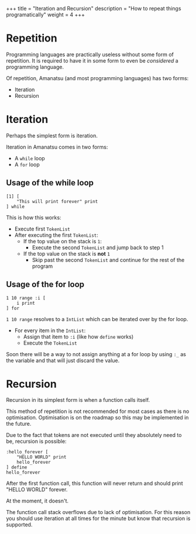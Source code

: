 +++
title = "Iteration and Recursion"
description = "How to repeat things programatically"
weight = 4
+++
# Repetition
Programming languages are practically useless without some form of repetition.
It is required to have it in some form to even be *considered* a programming language.

Of repetition, Amanatsu (and most programming languages) has two forms:
- Iteration
- Recursion

# Iteration
Perhaps the simplest form is iteration.

Iteration in Amanatsu comes in two forms:
- A `while` loop
- A `for` loop

## Usage of the while loop
```amnt
[1] [
	"This will print forever" print	
] while
```
This is how this works:
- Execute first `TokenList`
- After executing the first `TokenList`:
	- If the top value on the stack is `1`:
		- Execute the second `TokenList` and jump back to step 1
	- If the top value on the stack is **not** `1`
		- Skip past the second `TokenList` and continue for the rest of the program

## Usage of the for loop
```amnt
1 10 range :i [
	i print
] for
```
`1 10 range` resolves to a `IntList` which can be iterated over by the for loop.

- For every item in the `IntList`:
	- Assign that item to `:i` (like how `define` works)
	- Execute the `TokenList`

Soon there will be a way to not assign anything at a for loop by using `:_` as the variable and that will just discard the value.
# Recursion
Recursion in its simplest form is when a function calls itself.

This method of repetition is not recommended for most cases as there is no optimisation.
Optimisation is on the roadmap so this may be implemented in the future.

Due to the fact that tokens are not executed until they absolutely need to be, recursion is possible:
```amnt
:hello_forever [
	"HELLO WORLD" print 
	hello_forever
] define
hello_forever
```
After the first function call, this function will never return and should print "HELLO WORLD" forever.

At the moment, it doesn't.

The function call stack overflows due to lack of optimisation.
For this reason you should use iteration at all times for the minute but know that recursion is supported.